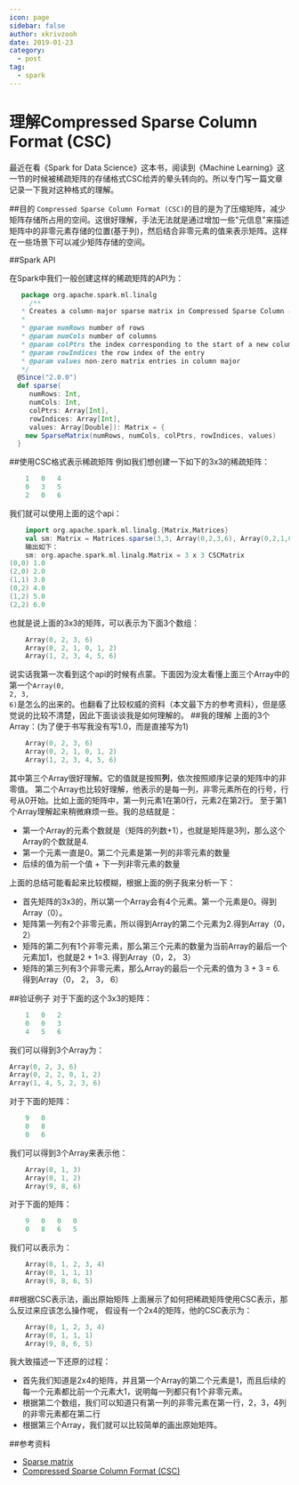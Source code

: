 ```yaml
---
icon: page
sidebar: false
author: xkrivzooh
date: 2019-01-23
category:
  - post
tag:
  - spark
---
```


# 理解Compressed Sparse Column Format (CSC)

最近在看《Spark for Data Science》这本书，阅读到《Machine Learning》这一节的时候被稀疏矩阵的存储格式CSC给弄的晕头转向的。所以专门写一篇文章记录一下我对这种格式的理解。

##目的
`Compressed Sparse Column Format (CSC)`的目的是为了压缩矩阵，减少矩阵存储所占用的空间。这很好理解，手法无法就是通过增加一些"元信息"来描述矩阵中的非零元素存储的位置(基于列)，然后结合非零元素的值来表示矩阵。这样在一些场景下可以减少矩阵存储的空间。

##Spark API

在Spark中我们一般创建这样的稀疏矩阵的API为：

```scala
   package org.apache.spark.ml.linalg
	 /**
   * Creates a column-major sparse matrix in Compressed Sparse Column (CSC) format.
   *
   * @param numRows number of rows
   * @param numCols number of columns
   * @param colPtrs the index corresponding to the start of a new column
   * @param rowIndices the row index of the entry
   * @param values non-zero matrix entries in column major
   */
  @Since("2.0.0")
  def sparse(
     numRows: Int,
     numCols: Int,
     colPtrs: Array[Int],
     rowIndices: Array[Int],
     values: Array[Double]): Matrix = {
    new SparseMatrix(numRows, numCols, colPtrs, rowIndices, values)
  }
```
##使用CSC格式表示稀疏矩阵
例如我们想创建一下如下的3x3的稀疏矩阵：
```scala
	1	0	4
	0	3	5
	2	0	6
```
我们就可以使用上面的这个api：
```scala
	import org.apache.spark.ml.linalg.{Matrix,Matrices}
	val sm: Matrix = Matrices.sparse(3,3, Array(0,2,3,6), Array(0,2,1,0,1,2), Array(1.0,2.0,3.0,4.0,5.0,6.0))
	输出如下：
	sm: org.apache.spark.ml.linalg.Matrix = 3 x 3 CSCMatrix
(0,0) 1.0
(2,0) 2.0
(1,1) 3.0
(0,2) 4.0
(1,2) 5.0
(2,2) 6.0
```
也就是说上面的3x3的矩阵，可以表示为下面3个数组：
```scala
	Array(0, 2, 3, 6)
	Array(0, 2, 1, 0, 1, 2)
	Array(1, 2, 3, 4, 5, 6)
```
说实话我第一次看到这个api的时候有点蒙。下面因为没太看懂上面三个Array中的第一个<code>Array(0, 2, 3, 6)</code>是怎么的出来的。也翻看了比较权威的资料（本文最下方的参考资料），但是感觉说的比较不清楚，因此下面谈谈我是如何理解的。
##我的理解
上面的3个Array：(为了便于书写我没有写1.0，而是直接写为1)
```scala
	Array(0, 2, 3, 6)
	Array(0, 2, 1, 0, 1, 2)
	Array(1, 2, 3, 4, 5, 6)
```
其中第三个Array很好理解。它的值就是按照<strong>列</strong>，依次按照顺序记录的矩阵中的非零值。
第二个Array也比较好理解，他表示的是每一列，非零元素所在的行号，行号从0开始。比如上面的矩阵中，第一列元素1在第0行，元素2在第2行。
至于第1个Array理解起来稍微麻烦一些。我的总结就是：

- 第一个Array的元素个数就是（矩阵的列数+1），也就是矩阵是3列，那么这个Array的个数就是4.
- 第一个元素一直是0。第二个元素是第一列的非零元素的数量
- 后续的值为前一个值 + 下一列非零元素的数量

上面的总结可能看起来比较模糊，根据上面的例子我来分析一下：

- 首先矩阵的3x3的，所以第一个Array会有4个元素。第一个元素是0。得到Array（0）。
- 矩阵第一列有2个非零元素，所以得到Array的第二个元素为2.得到Array（0， 2）
- 矩阵的第二列有1个非零元素，那么第三个元素的数量为当前Array的最后一个元素加1，也就是2 + 1=3. 得到Array（0，2， 3）
- 矩阵的第三列有3个非零元素，那么Array的最后一个元素的值为 3 + 3 = 6. 得到Array（0， 2， 3， 6）

##验证例子
对于下面的这个3x3的矩阵：
```scala
	1	0	2
	0	0	3
	4	5	6
```
我们可以得到3个Array为：
```scala
Array(0, 2, 3, 6)
Array(0, 2, 2, 0, 1, 2)
Array(1, 4, 5, 2, 3, 6)
```
对于下面的矩阵：
```scala
	9	0
	0	8
	0	6
```
我们可以得到3个Array来表示他：
```scala
	Array(0, 1, 3)
	Array(0, 1, 2)
	Array(9, 8, 6)
```
对于下面的矩阵：
```scala
	9	0	0	0
	0	8	6	5
```
我们可以表示为：
```scala
	Array(0, 1, 2, 3, 4)
	Array(0, 1, 1, 1)
	Array(9, 8, 6, 5)
```
##根据CSC表示法，画出原始矩阵
上面展示了如何把稀疏矩阵使用CSC表示，那么反过来应该怎么操作呢，
假设有一个2x4的矩阵，他的CSC表示为：
```scala
	Array(0, 1, 2, 3, 4)
	Array(0, 1, 1, 1)
	Array(9, 8, 6, 5)
```
我大致描述一下还原的过程：

- 首先我们知道是2x4的矩阵，并且第一个Array的第二个元素是1，而且后续的每一个元素都比前一个元素大1，说明每一列都只有1个非零元素。
- 根据第二个数组，我们可以知道只有第一列的非零元素在第一行，2，3，4列的非零元素都在第二行
- 根据第三个Array，我们就可以比较简单的画出原始矩阵。

##参考资料

- [Sparse matrix](https://en.wikipedia.org/wiki/Sparse_matrix)
- [Compressed Sparse Column Format (CSC)](http://www.scipy-lectures.org/advanced/scipy_sparse/csc_matrix.html)

